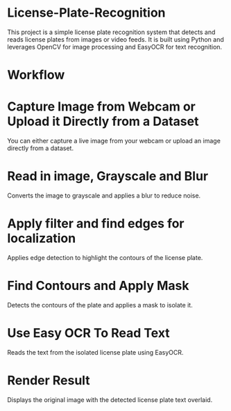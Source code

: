 # License-Plate-Recognition
This project is a simple license plate recognition system that detects and reads license plates from images or video feeds. It is built using Python and leverages OpenCV for image processing and EasyOCR for text recognition.

# Workflow
# Capture Image from Webcam or Upload it Directly from a Dataset

You can either capture a live image from your webcam or upload an image directly from a dataset.

# Read in image, Grayscale and Blur

Converts the image to grayscale and applies a blur to reduce noise.

# Apply filter and find edges for localization

Applies edge detection to highlight the contours of the license plate.

# Find Contours and Apply Mask

Detects the contours of the plate and applies a mask to isolate it.

# Use Easy OCR To Read Text

Reads the text from the isolated license plate using EasyOCR.

# Render Result

Displays the original image with the detected license plate text overlaid.
